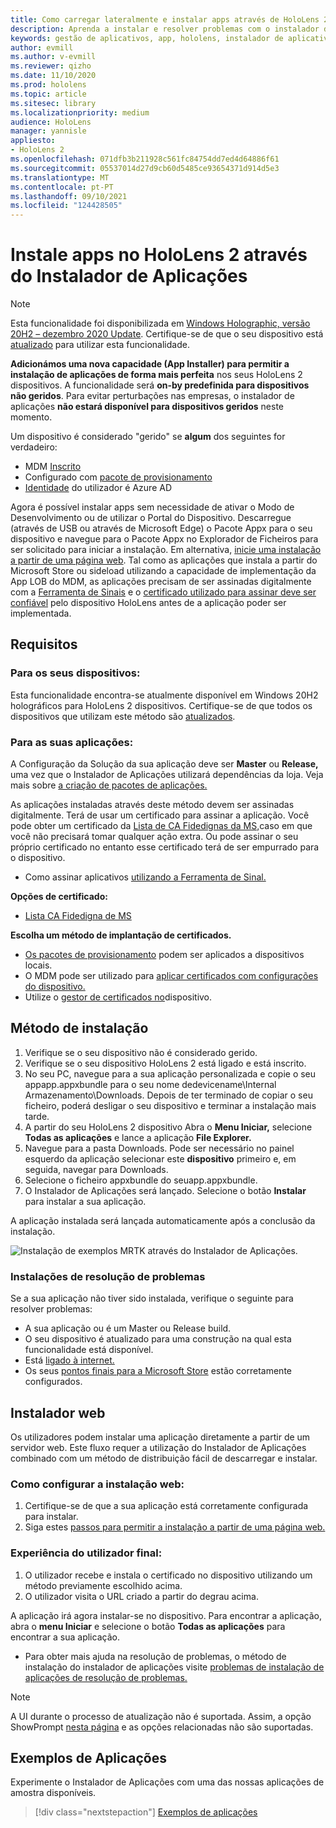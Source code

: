 ```yaml
---
title: Como carregar lateralmente e instalar apps através de HoloLens 2 App Installer
description: Aprenda a instalar e resolver problemas com o instalador de aplicações e carregar lateralmente e instalar aplicações via UI.
keywords: gestão de aplicativos, app, hololens, instalador de aplicativos
author: evmill
ms.author: v-evmill
ms.reviewer: qizho
ms.date: 11/10/2020
ms.prod: hololens
ms.topic: article
ms.sitesec: library
ms.localizationpriority: medium
audience: HoloLens
manager: yannisle
appliesto:
- HoloLens 2
ms.openlocfilehash: 071dfb3b211928c561fc84754dd7ed4d64886f61
ms.sourcegitcommit: 05537014d27d9cb60d5485ce93654371d914d5e3
ms.translationtype: MT
ms.contentlocale: pt-PT
ms.lasthandoff: 09/10/2021
ms.locfileid: "124428505"
---
```

# <a name="install-apps-on-hololens-2-via-app-installer"></a>Instale apps no HoloLens 2 através do Instalador de Aplicações

> [!NOTE]
> Esta funcionalidade foi disponibilizada em [Windows Holographic, versão 20H2 – dezembro 2020 Update](hololens-release-notes.md). Certifique-se de que o seu dispositivo está [atualizado](hololens-update-hololens.md) para utilizar esta funcionalidade.

**Adicionámos uma nova capacidade (App Installer) para permitir a instalação de aplicações de forma mais perfeita** nos seus HoloLens 2 dispositivos. A funcionalidade será **on-by predefinida para dispositivos não geridos**. Para evitar perturbações nas empresas, o instalador de aplicações **não estará disponível para dispositivos geridos** neste momento.  

Um dispositivo é considerado "gerido" se **algum** dos seguintes for verdadeiro:

- MDM [Inscrito](hololens-enroll-mdm.md)
- Configurado com [pacote de provisionamento](hololens-provisioning.md)
- [Identidade](hololens-identity.md) do utilizador é Azure AD

Agora é possível instalar apps sem necessidade de ativar o Modo de Desenvolvimento ou de utilizar o Portal do Dispositivo.  Descarregue (através de USB ou através de Microsoft Edge) o Pacote Appx para o seu dispositivo e navegue para o Pacote Appx no Explorador de Ficheiros para ser solicitado para iniciar a instalação.  Em alternativa, [inicie uma instalação a partir de uma página web](/windows/msix/app-installer/installing-windows10-apps-web). Tal como as aplicações que instala a partir do Microsoft Store ou sideload utilizando a capacidade de implementação da App LOB do MDM, as aplicações precisam de ser assinadas digitalmente com a [Ferramenta de Sinais](/windows/win32/appxpkg/how-to-sign-a-package-using-signtool) e o [certificado utilizado para assinar deve ser confiável](/windows/win32/appxpkg/how-to-sign-a-package-using-signtool#security-considerations) pelo dispositivo HoloLens antes de a aplicação poder ser implementada.

## <a name="requirements"></a>Requisitos

### <a name="for-your-devices"></a>Para os seus dispositivos:

Esta funcionalidade encontra-se atualmente disponível em Windows 20H2 holográficos para HoloLens 2 dispositivos. Certifique-se de que todos os dispositivos que utilizam este método são [atualizados](hololens-update-hololens.md).

### <a name="for-your-apps"></a>Para as suas aplicações:

A Configuração da Solução da sua aplicação deve ser **Master** ou **Release,** uma vez que o Instalador de Aplicações utilizará dependências da loja. Veja mais sobre [a criação de pacotes de aplicações.](/windows/msix/app-installer/create-appinstallerfile-vs)

As aplicações instaladas através deste método devem ser assinadas digitalmente. Terá de usar um certificado para assinar a aplicação. Você pode obter um certificado da [Lista de CA Fidedignas da MS,](https://ccadb-public.secure.force.com/microsoft/IncludedCACertificateReportForMSFT)caso em que você não precisará tomar qualquer ação extra. Ou pode assinar o seu próprio certificado no entanto esse certificado terá de ser empurrado para o dispositivo.

- Como assinar aplicativos [utilizando a Ferramenta de Sinal.](/windows/win32/appxpkg/how-to-sign-a-package-using-signtool)

**Opções de certificado:**

- [Lista CA Fidedigna de MS](https://ccadb-public.secure.force.com/microsoft/IncludedCACertificateReportForMSFT)

**Escolha um método de implantação de certificados.**

- [Os pacotes de provisionamento](hololens-provisioning.md) podem ser aplicados a dispositivos locais.
- O MDM pode ser utilizado para [aplicar certificados com configurações do dispositivo.](/mem/intune/protect/certificates-configure)
- Utilize o [gestor de certificados no](certificate-manager.md)dispositivo.

## <a name="installation-method"></a>Método de instalação

1. Verifique se o seu dispositivo não é considerado gerido.
1. Verifique se o seu dispositivo HoloLens 2 está ligado e está inscrito.
1. No seu PC, navegue para a sua aplicação personalizada e copie o seu appapp.appxbundle para o seu nome dedevicename\Internal Armazenamento\Downloads.
    Depois de ter terminado de copiar o seu ficheiro, poderá desligar o seu dispositivo e terminar a instalação mais tarde.
1. A partir do seu HoloLens 2 dispositivo Abra o **Menu Iniciar,** selecione **Todas as aplicações** e lance a aplicação **File Explorer.**
1. Navegue para a pasta Downloads. Pode ser necessário no painel esquerdo da aplicação selecionar este **dispositivo** primeiro e, em seguida, navegar para Downloads.
1. Selecione o ficheiro appxbundle do seuapp.appxbundle.
1. O Instalador de Aplicações será lançado. Selecione o botão **Instalar** para instalar a sua aplicação.

A aplicação instalada será lançada automaticamente após a conclusão da instalação.

![Instalação de exemplos MRTK através do Instalador de Aplicações.](images/hololens-app-installer-picture.jpg)

### <a name="troubleshooting-installs"></a>Instalações de resolução de problemas

Se a sua aplicação não tiver sido instalada, verifique o seguinte para resolver problemas:

- A sua aplicação ou é um Master ou Release build.
- O seu dispositivo é atualizado para uma construção na qual esta funcionalidade está disponível.
- Está [ligado à internet.](hololens-network.md)
- Os seus [pontos finais para a Microsoft Store](hololens-offline.md) estão corretamente configurados.  

## <a name="web-installer"></a>Instalador web

Os utilizadores podem instalar uma aplicação diretamente a partir de um servidor web. Este fluxo requer a utilização do Instalador de Aplicações combinado com um método de distribuição fácil de descarregar e instalar.

### <a name="how-to-set-up-web-install"></a>Como configurar a instalação web:

1. Certifique-se de que a sua aplicação está corretamente configurada para instalar.
1. Siga estes [passos para permitir a instalação a partir de uma página web.](/windows/msix/app-installer/installing-windows10-apps-web#how-to-enable-this-on-a-webpage)

### <a name="end-user-experience"></a>Experiência do utilizador final:

1. O utilizador recebe e instala o certificado no dispositivo utilizando um método previamente escolhido acima.
1. O utilizador visita o URL criado a partir do degrau acima.

A aplicação irá agora instalar-se no dispositivo. Para encontrar a aplicação, abra o **menu Iniciar** e selecione o botão **Todas as aplicações** para encontrar a sua aplicação.

- Para obter mais ajuda na resolução de problemas, o método de instalação do instalador de aplicações visite [problemas de instalação de aplicações de resolução de problemas.](/windows/msix/app-installer/troubleshoot-appinstaller-issues)

> [!NOTE]
> A UI durante o processo de atualização não é suportada. Assim, a opção ShowPrompt [nesta página](/windows/msix/app-installer/update-settings) e as opções relacionadas não são suportadas.

## <a name="sample-apps"></a>Exemplos de Aplicações

Experimente o Instalador de Aplicações com uma das nossas aplicações de amostra disponíveis. 
> [!div class="nextstepaction"]
> [Exemplos de aplicações](/windows/mixed-reality/develop/features-and-samples)
